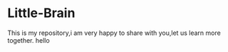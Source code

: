 # Little-Brain
This is my repository,i am very happy to share with you,let us learn more together.
hello
